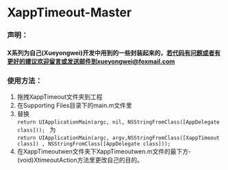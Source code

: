 # XappTimeout-Master
### 声明：
#### X系列为自己(Xueyongwei)开发中用到的一些封装起来的，若代码有问题或者有更好的建议欢迎留言或发送邮件到xueyongwei@foxmail.com

### 使用方法：
1. 拖拽XappTimeout文件夹到工程         
2. 在Supporting Files目录下的main.m文件里        
3. 替换         
<code>return UIApplicationMain(argc, nil, NSStringFromClass([AppDelegate class]));        </code> 
为        
<code>return UIApplicationMain(argc, argv,NSStringFromClass([XappTimeout class]) , NSStringFromClass([AppDelegate class])); </code>      
3. 在XappTimeoutwen文件夹下XappTimeoutwen.m文件的最下方-(void)XtimeoutAction方法里更改自己的目的。      
